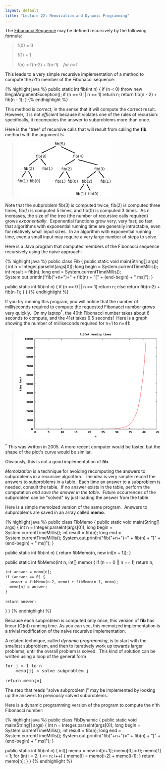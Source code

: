 ```yaml
---
layout: default
title: "Lecture 22: Memoization and Dynamic Programming"
---
```


The [Fibonacci Sequence](http://en.wikipedia.org/wiki/Fibonacci_sequence) may be defined recursively by the following formula:

> f(0) = 0
>
> f(1) = 1
>
> f(n) = f(n-2) + f(n-1)    *for n&gt;1*

This leads to a very simple recursive implementation of a method to compute the *n*'th member of the Fibonacci sequence:

{% highlight java %}
public static int fib(int n) {
    if (n < 0) throw new IllegalArgumentException();
    if (n == 0 || n == 1)
        return n;
    return fib(n - 2) + fib(n - 1);
}
{% endhighlight %}

This method is *correct*, in the sense that it will compute the correct result.  However, it is not *efficient* because it violates one of the rules of recursion: specifically, it recomputes the answer to subproblems more than once.

Here is the "tree" of recursive calls that will result from calling the **fib** method with the argument 5:

> ![](figures/fib5.png)

Note that the subproblem fib(3) is computed twice, fib(2) is computed three times, fib(1) is computed 5 times, and fib(0) is computed 3 times.  As n increases, the size of the tree (the number of recursive calls required) grows *exponentially*.  Exponential functions grow very, very fast; so fast that algorithms with exponential running time are generally intractable, even for relatively small input sizes.  In an algorithm with exponential running time, even a small input may require a very large number of steps to solve.

Here is a Java program that computes members of the Fibonacci sequence recursively using the naive approach:

{% highlight java %}
public class Fib {
  public static void main(String[] args) {
    int n = Integer.parseInt(args[0]);
    long begin = System.currentTimeMillis();
    int result = fib(n);
    long end = System.currentTimeMillis();
    System.out.println("fib("+n+")=" + fib(n) + "[" + (end-begin) + " ms]");
  }

  public static int fib(int n) {
    if (n == 0 || n == 1)
      return n;
    else
      return fib(n-2) + fib(n-1);
  }
}
{% endhighlight %}

If you try running this program, you will notice that the number of milliseconds required to compute the requested Fibonacci number grows very quickly.  On my laptop<sup>&dagger;</sup>, the 40th Fibonacci number takes about 6 seconds to compute, and the 41st takes 9.5 seconds!  Here is a graph showing the number of milliseconds required for n=1 to n=41:

> ![](figures/fibplot.png)

<sup>&dagger;</sup> This was written in 2005.  A more recent computer would be faster, but the shape of the plot's curve would be similar.

Obviously, this is not a good implementation of **fib**.

*Memoization* is a technique for avoiding recomputing the answers to subproblems in a recursive algorithm.  The idea is very simple: record the answers to subproblems in a table.  Each time an answer to a subproblem is needed, consult the table.  If no answer exists in the table, perform the computation *and save the answer in the table*.  Future occurrences of the subproblem can be "solved" by just loading the answer from the table.

Here is a simple memoized version of the same program.  Answers to subproblems are saved in an array called **memo**.

{% highlight java %}
public class FibMemo {
  public static void main(String[] args) {
    int n = Integer.parseInt(args[0]);
    long begin = System.currentTimeMillis();
    int result = fib(n);
    long end = System.currentTimeMillis();
    System.out.println("fib("+n+")=" + fib(n) + "[" + (end-begin) + " ms]");
  }

  public static int fib(int n) {
    return fibMemo(n, new int[n + 1]);
  }

  public static int fibMemo(int n, int[] memo) {
    if (n == 0 || n == 1)
      return n;

    int answer = memo[n];
    if (answer == 0) {
      answer = fibMemo(n-2, memo) + fibMemo(n-1, memo);
      memo[n] = answer;
    }

    return answer;
  }
}
{% endhighlight %}

Because each subproblem is computed only once, this version of **fib** has linear (O(n)) running time.  As you can see, this memoized implementation is a trivial modification of the naive recursive implementation.

A related technique, called *dynamic programming*, is to start with the smallest subproblem, and then to iteratively work up towards larger problems, until the overall problem is solved.  This kind of solution can be written using a loop of the general form

<pre>
for j = 1 to n
    memo[j] = solve subproblem j

return memo[n]
</pre>

The step that reads "solve subproblem j" may be implemented by looking up the answers to previously solved subproblems.

Here is a dynamic programming version of the program to compute the *n*'th Fibonacci number:

{% highlight java %}
public class FibDynamic {
  public static void main(String[] args) {
    int n = Integer.parseInt(args[0]);
    long begin = System.currentTimeMillis();
    int result = fib(n);
    long end = System.currentTimeMillis();
    System.out.println("fib("+n+")=" + fib(n) + "[" + (end-begin) + " ms]");
  }

  public static int fib(int n) {
    int[] memo = new int[n+1];
    memo[0] = 0;
    memo[1] = 1;
    for (int i = 2; i <= n; i++) {
      memo[i] = memo[i-2] + memo[i-1];
    }
    return memo[n];
  }
}
{% endhighlight %}

